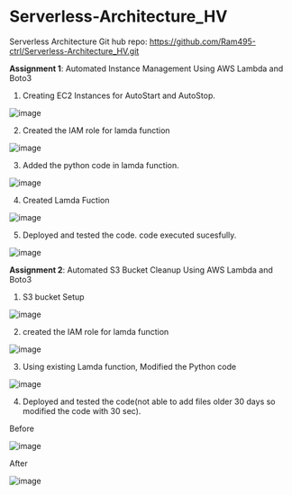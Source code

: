 # Serverless-Architecture_HV
Serverless Architecture
Git hub repo: https://github.com/Ram495-ctrl/Serverless-Architecture_HV.git

**Assignment 1**: Automated Instance Management Using AWS Lambda and Boto3 

1.	Creating EC2 Instances for AutoStart and AutoStop.
   
![image](https://github.com/user-attachments/assets/9ac56903-0205-4f8a-97f0-98ce27367e7b)

2.	Created the IAM role for lamda function

![image](https://github.com/user-attachments/assets/2b62256a-3af9-48f4-afcc-4019b7f9655f)


3.	Added the python code in lamda function.

   ![image](https://github.com/user-attachments/assets/88925781-e485-4d32-aaa4-5393995b237e)

4.	Created Lamda Fuction


![image](https://github.com/user-attachments/assets/4336042b-6b1d-4902-9021-be599c1f52fa)

5.	Deployed and tested the code. code executed sucesfully.

![image](https://github.com/user-attachments/assets/f5b988a3-19a5-4be5-97a8-96d87577eb77)



**Assignment 2**: Automated S3 Bucket Cleanup Using AWS Lambda and Boto3

1.	S3 bucket Setup

   ![image](https://github.com/user-attachments/assets/57091fb3-09f5-4c49-b391-111c641d97d3)

2.	created the IAM role for lamda function

![image](https://github.com/user-attachments/assets/26f08173-dc96-4756-93b1-3079a94ddee1)

3.	Using existing Lamda function, Modified the Python code

   ![image](https://github.com/user-attachments/assets/7f844a45-9488-411e-8b94-48eb7a4c62d1)

4.	Deployed and tested the code(not able to add files older 30 days so modified the code with 30 sec).

Before

   ![image](https://github.com/user-attachments/assets/038a6965-aaaf-48ff-afdd-a75d358b57c4)

After

![image](https://github.com/user-attachments/assets/25870b63-a04f-4690-b955-8f67fb063a10)

